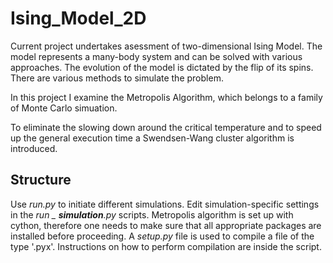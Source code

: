 # Ising_Model_2D

Current project undertakes asessment of two-dimensional Ising Model. The model represents a many-body system and can be solved with various approaches. The evolution of the model is dictated by the flip of its spins. There are various methods to simulate the problem. 

In this project I examine the Metropolis Algorithm, which belongs to a family of Monte Carlo simuation. 

To eliminate the slowing down around the critical temperature and to speed up the general execution time a Swendsen-Wang cluster algorithm is introduced.


## Structure

Use _run.py_ to initiate different simulations. Edit simulation-specific settings in the _run _ __simulation__.py_ scripts. Metropolis algorithm is set up with cython, therefore one needs to make sure that all appropriate packages are installed before proceeding. A _setup.py_ file is used to compile a file of the type '.pyx'. Instructions on how to perform compilation are inside the script.
